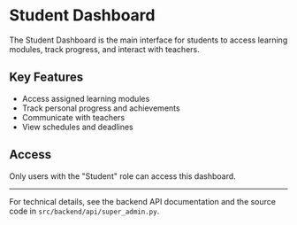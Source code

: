 # Student Dashboard

The Student Dashboard is the main interface for students to access learning modules, track progress, and interact with teachers.

## Key Features

- Access assigned learning modules
- Track personal progress and achievements
- Communicate with teachers
- View schedules and deadlines

## Access

Only users with the "Student" role can access this dashboard.

---

For technical details, see the backend API documentation and the source code in `src/backend/api/super_admin.py`.
